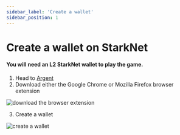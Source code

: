 ```yaml
---
sidebar_label: 'Create a wallet'
sidebar_position: 1
---
```


# Create a wallet on StarkNet

#### You will need an L2 StarkNet wallet to play the game.

1. Head to [Argent](https://www.argent.xyz/argent-x/)
2. Download either the Google Chrome or Mozilla Firefox browser extension

![download the browser extension](/img/alpha/argent-wallet.jpg)

3. Create a wallet

![create a wallet](/img/alpha/deploy-wallet.png)
